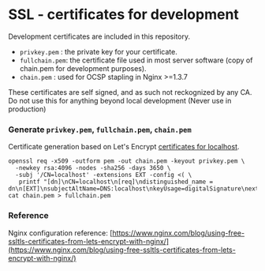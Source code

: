 # SSL - certificates for development

Development certificates are included in this repository.

- `privkey.pem`  : the private key for your certificate.
- `fullchain.pem`: the certificate file used in most server software (copy of chain.pem for development purposes).
- `chain.pem`    : used for OCSP stapling in Nginx >=1.3.7

These certificates are self signed, and as such not reckognized by any CA. Do not use this for anything beyond local development (Never use in production)

### Generate `privkey.pem`, `fullchain.pem`, `chain.pem`

Certificate generation based on Let's Encrypt [certificates for localhost](https://letsencrypt.org/docs/certificates-for-localhost/).

```
openssl req -x509 -outform pem -out chain.pem -keyout privkey.pem \
  -newkey rsa:4096 -nodes -sha256 -days 3650 \
  -subj '/CN=localhost' -extensions EXT -config <( \
   printf "[dn]\nCN=localhost\n[req]\ndistinguished_name = dn\n[EXT]\nsubjectAltName=DNS:localhost\nkeyUsage=digitalSignature\nextendedKeyUsage=serverAuth")
cat chain.pem > fullchain.pem
```

### Reference

Nginx configuration reference: [https://www.nginx.com/blog/using-free-ssltls-certificates-from-lets-encrypt-with-nginx/](https://www.nginx.com/blog/using-free-ssltls-certificates-from-lets-encrypt-with-nginx/)
